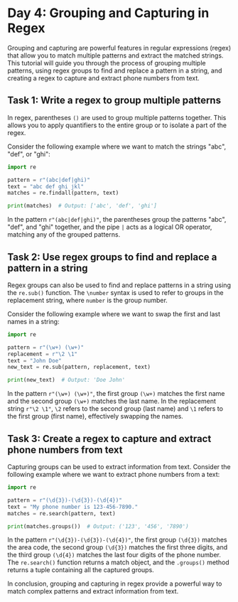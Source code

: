# Day 4: Grouping and Capturing in Regex

Grouping and capturing are powerful features in regular expressions (regex) that allow you to match multiple patterns and extract the matched strings. This tutorial will guide you through the process of grouping multiple patterns, using regex groups to find and replace a pattern in a string, and creating a regex to capture and extract phone numbers from text.

## Task 1: Write a regex to group multiple patterns

In regex, parentheses `()` are used to group multiple patterns together. This allows you to apply quantifiers to the entire group or to isolate a part of the regex.

Consider the following example where we want to match the strings "abc", "def", or "ghi":

```python
import re

pattern = r"(abc|def|ghi)"
text = "abc def ghi jkl"
matches = re.findall(pattern, text)

print(matches)  # Output: ['abc', 'def', 'ghi']
```

In the pattern `r"(abc|def|ghi)"`, the parentheses group the patterns "abc", "def", and "ghi" together, and the pipe `|` acts as a logical OR operator, matching any of the grouped patterns.

## Task 2: Use regex groups to find and replace a pattern in a string

Regex groups can also be used to find and replace patterns in a string using the `re.sub()` function. The `\number` syntax is used to refer to groups in the replacement string, where `number` is the group number.

Consider the following example where we want to swap the first and last names in a string:

```python
import re

pattern = r"(\w+) (\w+)"
replacement = r"\2 \1"
text = "John Doe"
new_text = re.sub(pattern, replacement, text)

print(new_text)  # Output: 'Doe John'
```

In the pattern `r"(\w+) (\w+)"`, the first group `(\w+)` matches the first name and the second group `(\w+)` matches the last name. In the replacement string `r"\2 \1"`, `\2` refers to the second group (last name) and `\1` refers to the first group (first name), effectively swapping the names.

## Task 3: Create a regex to capture and extract phone numbers from text

Capturing groups can be used to extract information from text. Consider the following example where we want to extract phone numbers from a text:

```python
import re

pattern = r"(\d{3})-(\d{3})-(\d{4})"
text = "My phone number is 123-456-7890."
matches = re.search(pattern, text)

print(matches.groups())  # Output: ('123', '456', '7890')
```

In the pattern `r"(\d{3})-(\d{3})-(\d{4})"`, the first group `(\d{3})` matches the area code, the second group `(\d{3})` matches the first three digits, and the third group `(\d{4})` matches the last four digits of the phone number. The `re.search()` function returns a match object, and the `.groups()` method returns a tuple containing all the captured groups.

In conclusion, grouping and capturing in regex provide a powerful way to match complex patterns and extract information from text.